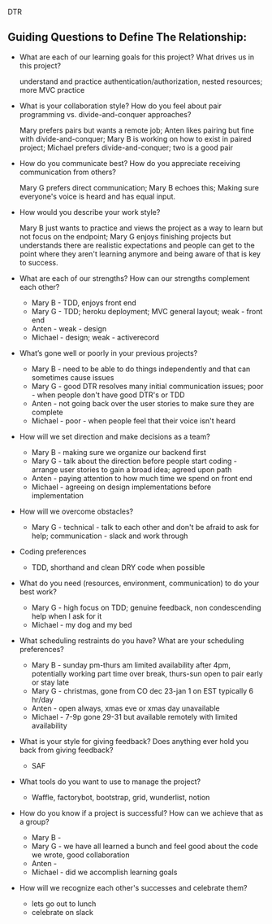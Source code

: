 
DTR
## **Guiding Questions to Define The Relationship:**

- What are each of our learning goals for this project? What drives us in this project?

    understand and practice authentication/authorization, nested resources; more MVC practice

- What is your collaboration style? How do you feel about pair programming vs. divide-and-conquer approaches?

    Mary prefers pairs but wants a remote job; Anten likes pairing but fine with divide-and-conquer; Mary B is working on how to exist in paired project; Michael prefers divide-and-conquer; two is a good pair

- How do you communicate best? How do you appreciate receiving communication from others?

    Mary G prefers direct communication; Mary B echoes this; Making sure everyone's voice is heard and has equal input.

- How would you describe your work style?

    Mary B just wants to practice and views the project as a way to learn but not focus on the endpoint; Mary G enjoys finishing projects but understands there are realistic expectations and people can get to the point where they aren't learning anymore and being aware of that is key to success.

- What are each of our strengths? How can our strengths complement each other?
    - Mary B - TDD, enjoys front end
    - Mary G - TDD; heroku deployment; MVC general layout; weak - front end
    - Anten - weak - design
    - Michael - design; weak - activerecord
- What’s gone well or poorly in your previous projects?
    - Mary B - need to be able to do things independently and that can sometimes cause issues
    - Mary G - good DTR resolves many initial communication issues; poor - when people don't have good DTR's or TDD
    - Anten - not going back over the user stories to make sure they are complete
    - Michael - poor - when people feel that their voice isn't heard
- How will we set direction and make decisions as a team?
    - Mary B - making sure we organize our backend first
    - Mary G - talk about the direction before people start coding - arrange user stories to gain a broad idea; agreed upon path
    - Anten - paying attention to how much time we spend on front end
    - Michael - agreeing on design implementations before implementation
- How will we overcome obstacles?
    - Mary G - technical - talk to each other and don't be afraid to ask for help; communication - slack and work through
- Coding preferences
    - TDD, shorthand and clean DRY code when possible
- What do you need (resources, environment, communication) to do your best work?
    - Mary G - high focus on TDD; genuine feedback, non condescending help when I ask for it
    - Michael - my dog and my bed
- What scheduling restraints do you have? What are your scheduling preferences?
    - Mary B - sunday pm-thurs am limited availability after 4pm, potentially working part time over break, thurs-sun open to pair early or stay late
    - Mary G - christmas, gone from CO dec 23-jan 1 on EST typically 6 hr/day
    - Anten - open always, xmas eve or xmas day unavailable
    - Michael - 7-9p gone 29-31 but available remotely with limited availability
- What is your style for giving feedback? Does anything ever hold you back from giving feedback?
    - SAF
- What tools do you want to use to manage the project?
    - Waffle, factorybot, bootstrap, grid, wunderlist, notion
- How do you know if a project is successful? How can we achieve that as a group?
    - Mary B -
    - Mary G - we have all learned a bunch and feel good about the code we wrote, good collaboration
    - Anten -
    - Michael - did we accomplish learning goals
- How will we recognize each other's successes and celebrate them?
    - lets go out to lunch
    - celebrate on slack
